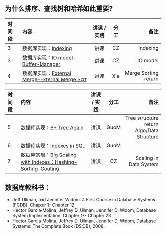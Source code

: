 ## 为什么排序、查找树和哈希如此重要?


|时间段  |  内容    | 讲课 / 实践     |  分工  |  备注       |
| :---  |   :----   |   :----:    |    :----:    | ---: |
|   3   |  数据库实现：[Indexing](../../../DataSystem/12-13-Indexing-IO-Model-External-Merge.pdf)    |   讲课  |   CZ  |  Indexing  |
|   3   |  数据库实现：[IO model-Buffer-Manager](../../../DataSystem/12-13-Indexing-IO-Model-External-Merge.pdf)    |   讲课  |   CZ  |  IO model  |
|   4   |  数据库实现：[External Merge-External Merge Sort](../../../DataSystem/12-13-Indexing-IO-Model-External-Merge.pdf)  |   讲课  |   Xie  |  Merge Sorting return  |


|时间段  |  内容    | 讲课 / 实践     |  分工  |  备注       |
| :---  |   :----   |   :----:    |    :----:    | ---: |
|   5   | 数据库实现：[B+ Tree Again](../../../DataSystem/13-B-Plus-Trees.pdf) | 讲课 | GuoM   | Tree structure return<br />Algo/Data Structure |
|   6   | 数据库实现：[Indexes in SQL](../../../DataSystem/cs245-2017/CS245-Notes52-Index-in-SQL.pdf) | 讲课 | GuoM   |      |
|   7   | 数据库实现：[Big Scaling with Indexes：Hashing-Sorting-Couting](../../../DataSystem/12-15-Big-Scaling-with-Indexes-Hashing-Sorting-Couting.pdf) | 讲课| CZ   | Scaling in Data System |

## 数据库教科书：

* Jeff Ullman, and Jennifer Widom. A First Course in Database Systems (FCDB), Chapter 1- Chapter 12
* Hector Garcia-Molina, Jeffrey D. Ullman, Jennifer D. Widom, Database System Implementation, Chapter 13- Chapter 23
* Hector Garcia-Molina, Jeffrey D. Ullman, Jennifer D. Widom, Database Systems: The Complete Book (DS:CB), 2008.